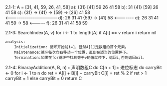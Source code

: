 2.1-1:
    A = [31, 41, 59, 26, 41, 58]
    a): {31} [41] 59 26 41 58
    b): 31 {41} [59] 26 41 58
    c): {31} -> {41} -> {59} -> [26] 41 58   
          <-----------------------
    d): 26 31 41 {59} -> [41] 58
                   <-------
    e): 26 31 41 41 59 -> 58
                     <-----
    f): 26 31 41 41 58 59

2.1-3:
    SearchIndex(A, v)
        for i <- 1 to length[A]
            if A[i] == v
                return i
        return nil

    analysis:
        Initialization: 循环开始前i=1，显然A[1]是数组的首个元素。
        Maintenance:循环每次向右移动一个位置，直到在适当的位置停下。
        Termination:如果在for循环中找到等于v的值就停下，返回i,否则返回nil。

2.1-4:
    BinarayAddition(A, B, n)
        ▹ 声明数组C
        do C[n + 1]
            ▹ 进位标志
            do carryBit <- 0
                for i <- 1 to n
                    do ret = A[i] + B[i] + carryBit
                        C[i] = ret % 2
                        if ret > 1
                            carryBit = 1
                        else
                            carryBit = 0
        return C
